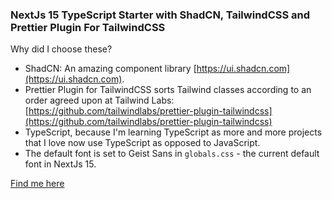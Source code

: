 ### NextJs 15 TypeScript Starter with ShadCN, TailwindCSS and Prettier Plugin For TailwindCSS

Why did I choose these?

- ShadCN: An amazing component library [https://ui.shadcn.com](https://ui.shadcn.com).
- Prettier Plugin for TailwindCSS sorts Tailwind classes according to an order agreed upon at Tailwind Labs: [https://github.com/tailwindlabs/prettier-plugin-tailwindcss](https://github.com/tailwindlabs/prettier-plugin-tailwindcss)
- TypeScript, because I'm learning TypeScript as more and more projects that I love now use TypeScript as opposed to JavaScript.
- The default font is set to Geist Sans in `globals.css` - the current default font in NextJs 15.

[Find me here](https://youtube.com/@tsbsankara)
